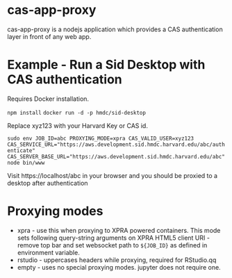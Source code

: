 # cas-app-proxy

cas-app-proxy is a nodejs application which provides a CAS authentication layer in front of any web app.

# Example - Run a Sid Desktop with CAS authentication
Requires Docker installation.

```npm install```
```docker run -d -p hmdc/sid-desktop```

Replace xyz123 with your Harvard Key or CAS id.

```sudo env JOB_ID=abc PROXYING_MODE=xpra CAS_VALID_USER=xyz123 CAS_SERVICE_URL="https://aws.development.sid.hmdc.harvard.edu/abc/authenticate" CAS_SERVER_BASE_URL="https://aws.development.sid.hmdc.harvard.edu/abc" node bin/www```

Visit https://localhost/abc in your browser and you should be proxied to a desktop
after authentication

# Proxying modes
* xpra - use this when proxying to XPRA powered containers. This mode sets following query-string arguments on XPRA HTML5 client URI - remove top bar and set websocket path to ```${JOB_ID}``` as defined in environment variable.
* rstudio - uppercases headers while proxying, required for RStudio.qq
* empty - uses no special proxying modes. jupyter does not require one.